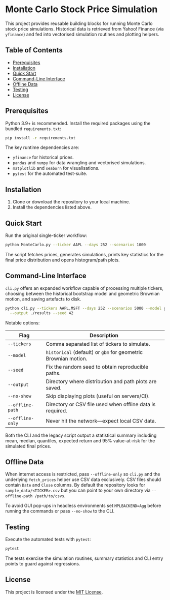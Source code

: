 # Monte Carlo Stock Price Simulation

This project provides reusable building blocks for running Monte Carlo stock price simulations. Historical data is retrieved from Yahoo! Finance (via `yfinance`) and fed into vectorised simulation routines and plotting helpers.

## Table of Contents
- [Prerequisites](#prerequisites)
- [Installation](#installation)
- [Quick Start](#quick-start)
- [Command-Line Interface](#command-line-interface)
- [Offline Data](#offline-data)
- [Testing](#testing)
- [License](#license)

## Prerequisites

Python 3.9+ is recommended. Install the required packages using the bundled `requirements.txt`:

```bash
pip install -r requirements.txt
```

The key runtime dependencies are:

- `yfinance` for historical prices.
- `pandas` and `numpy` for data wrangling and vectorised simulations.
- `matplotlib` and `seaborn` for visualisations.
- `pytest` for the automated test-suite.

## Installation

1. Clone or download the repository to your local machine.
2. Install the dependencies listed above.

## Quick Start

Run the original single-ticker workflow:

```bash
python MonteCarlo.py --ticker AAPL --days 252 --scenarios 1000
```

The script fetches prices, generates simulations, prints key statistics for the final price distribution and opens histogram/path plots.

## Command-Line Interface

`cli.py` offers an expanded workflow capable of processing multiple tickers, choosing between the historical bootstrap model and geometric Brownian motion, and saving artefacts to disk.

```bash
python cli.py --tickers AAPL,MSFT --days 252 --scenarios 5000 --model gbm \
  --output ./results --seed 42
```

Notable options:

| Flag | Description |
| ---- | ----------- |
| `--tickers` | Comma separated list of tickers to simulate. |
| `--model` | `historical` (default) or `gbm` for geometric Brownian motion. |
| `--seed` | Fix the random seed to obtain reproducible paths. |
| `--output` | Directory where distribution and path plots are saved. |
| `--no-show` | Skip displaying plots (useful on servers/CI). |
| `--offline-path` | Directory or CSV file used when offline data is required. |
| `--offline-only` | Never hit the network—expect local CSV data. |

Both the CLI and the legacy script output a statistical summary including mean, median, quantiles, expected return and 95% value-at-risk for the simulated final prices.

## Offline Data

When internet access is restricted, pass `--offline-only` so `cli.py` and the underlying `fetch_prices` helper use CSV data exclusively. CSV files should contain `Date` and `Close` columns. By default the repository looks for `sample_data/<TICKER>.csv` but you can point to your own directory via `--offline-path /path/to/csvs`.

To avoid GUI pop-ups in headless environments set `MPLBACKEND=Agg` before running the commands or pass `--no-show` to the CLI.

## Testing

Execute the automated tests with `pytest`:

```bash
pytest
```

The tests exercise the simulation routines, summary statistics and CLI entry points to guard against regressions.

## License

This project is licensed under the [MIT License](LICENSE).
